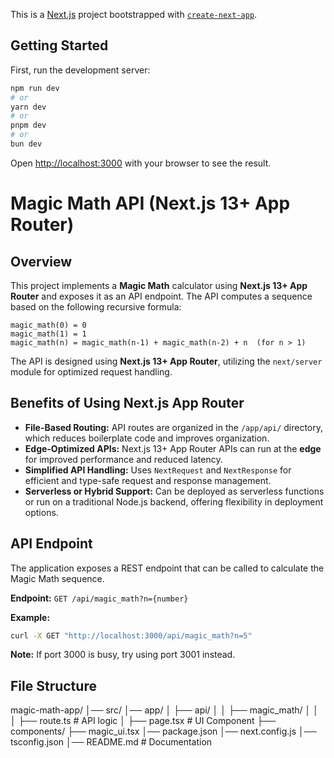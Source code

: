 This is a [Next.js](https://nextjs.org) project bootstrapped with [`create-next-app`](https://nextjs.org/docs/app/api-reference/cli/create-next-app).

## Getting Started

First, run the development server:

```bash
npm run dev
# or
yarn dev
# or
pnpm dev
# or
bun dev
```

Open [http://localhost:3000](http://localhost:3000) with your browser to see the result.



# Magic Math API (Next.js 13+ App Router)

## Overview

This project implements a **Magic Math** calculator using **Next.js 13+ App Router** and exposes it as an API endpoint. The API computes a sequence based on the following recursive formula:

```
magic_math(0) = 0
magic_math(1) = 1
magic_math(n) = magic_math(n-1) + magic_math(n-2) + n  (for n > 1)
```

The API is designed using **Next.js 13+ App Router**, utilizing the `next/server` module for optimized request handling.

## Benefits of Using Next.js App Router

- **File-Based Routing:** API routes are organized in the `/app/api/` directory, which reduces boilerplate code and improves organization.
- **Edge-Optimized APIs:** Next.js 13+ App Router APIs can run at the **edge** for improved performance and reduced latency.
- **Simplified API Handling:** Uses `NextRequest` and `NextResponse` for efficient and type-safe request and response management.
- **Serverless or Hybrid Support:** Can be deployed as serverless functions or run on a traditional Node.js backend, offering flexibility in deployment options.

## API Endpoint

The application exposes a REST endpoint that can be called to calculate the Magic Math sequence.

**Endpoint:** `GET /api/magic_math?n={number}`

**Example:**
```bash
curl -X GET "http://localhost:3000/api/magic_math?n=5"
```

**Note:** If port 3000 is busy, try using port 3001 instead.


## File Structure
magic-math-app/
    │── src/
     │── app/
        │   ├── api/
        │   │   ├── magic_math/
        │   │   │   ├── route.ts  # API logic
        │   ├── page.tsx          # UI Component
        ├── components/
            ├── magic_ui.tsx
│── package.json
│── next.config.js
│── tsconfig.json
│── README.md             # Documentation
```
